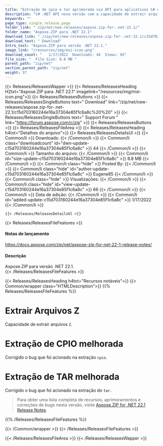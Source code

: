 ```yaml
---
title: "Extração de cpio e tar aprimorada via API para aplicativos C# e ASP.NET"
description: "C# .NET API nova versão com a capacidade de extrair arquivos `Z` usando a API local. Corrigidos os bugs que foram acionados na extração `cpio` e 'tar'."
keywords: ""
page_type: single_release_page
folder_link: " zip/net/new-releases/aspose.zip-for-.net-22.1/"
folder_name: "Aspose.ZIP para .NET 22.1"
download_link: " /zip/net/new-releases/aspose.zip-for-.net-22.1/c15d703160244e16a37304e85f1c6a8c"
download_text: " Download"
Intro_text: "Aspose.ZIP para versão .NET 22.1."
image_link: "/resources/img/msi-icon.png"
download_count: "   1/17/2022  Downloads: 44  Views: 65"
file_size: "  File Size: 8.8 MB "
parent_path: "zip/net"
section_parent_path: "zip/net"
weight: 97
---
```


{{< Releases/ReleasesWapper >}}
{{< Releases/ReleasesHeading H2txt="Aspose.ZIP para .NET 22.1" imagelink="/resources/img/msi-icon.png">}}
{{< Releases/ReleasesButtons >}}
{{< Releases/ReleasesSingleButtons text=" Download" link="/zip/net/new-releases/aspose.zip-for-.net-22.1/c15d703160244e16a37304e85f1c6a8c%20%20" >}}
{{< Releases/ReleasesSingleButtons text=" Support Forum " link="https://forum.aspose.com/c/zip" >}}
{{< Releases/ReleasesButtons >}}
{{< Releases/ReleasesFileArea >}}
{{< Releases/ReleasesHeading h4txt="Detalhes do arquivo">}}
{{< Releases/ReleasesDetailsUl >}}
{{< Common/li >}} Downloads: {{< /Common/li >}}
{{< Common/li class="downloadcount" id="dwn-update-c15d703160244e16a37304e85f1c6a8c" >}} 44 {{< /Common/li >}}
{{< Common/li >}} Tamanho do arquivo: {{< /Common/li >}}
{{< Common/li id="size-update-c15d703160244e16a37304e85f1c6a8c" >}} 8.8 MB {{< /Common/li >}}
{{< Common/li  class="hide" >}} Posted By: {{< /Common/li >}}
{{< Common/li class="hide" id="author-update-c15d703160244e16a37304e85f1c6a8c" >}} Eugene85 {{< /Common/li >}}
{{< Common/li class="hide" >}} Visualizações: {{< /Common/li >}}
{{< Common/li class="hide" id="view-update-c15d703160244e16a37304e85f1c6a8c" >}} 66 {{< /Common/li >}}
{{< Common/li >}} Data de adição: {{< /Common/li >}}
{{< Common/li id="added-update-c15d703160244e16a37304e85f1c6a8c" >}} 1/17/2022 {{< /Common/li >}}

    {{< /Releases/ReleasesDetailsUl >}}

{{< Releases/ReleasesFileFeatures >}}
<h4>Notas de lançamento</h4><div> <a href="https://docs.aspose.com/zip/net/aspose-zip-for-net-22-1-release-notes/">https://docs.aspose.com/zip/net/aspose-zip-for-net-22-1-release-notes/</a></div><h4> Descrição</h4><div class="HTMLDescription"> Aspose.ZIP para versão .NET 22.1.</div>
{{< /Releases/ReleasesFileFeatures >}}

{{< Releases/ReleasesHeading h4txt="Recursos notáveis">}}
{{< Common/wrapper class="HTMLDescription">}}
{{% Releases/ReleasesFileFeatures %}}

# Extrair Arquivos Z

Capacidade de extrair arquivos `Z`.

# Extração de CPIO melhorada

Corrigido o bug que foi acionado na extração `cpio`.

# Extração de TAR melhorada

Corrigido o bug que foi acionado na extração do `tar`.

> Para obter uma lista completa de recursos, aprimoramentos e correções de bugs nesta versão, visite [Aspose.ZIP for .NET 22.1 Release Notes](https://docs.aspose.com/zip/net/aspose-zip-for-net-22-1-release-notes/).

{{% /Releases/ReleasesFileFeatures %}}

{{< /Common/wrapper >}}
{{< /Releases/ReleasesFileFeatures >}}

{{< /Releases/ReleasesFileArea >}}
{{< /Releases/ReleasesWapper >}}

